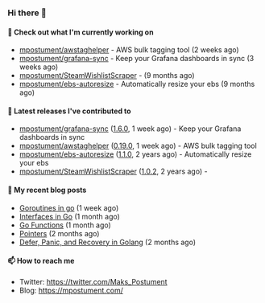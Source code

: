 ### Hi there 👋

#### 👷 Check out what I'm currently working on

- [mpostument/awstaghelper](https://github.com/mpostument/awstaghelper) - AWS bulk tagging tool (2 weeks ago)
- [mpostument/grafana-sync](https://github.com/mpostument/grafana-sync) - Keep your Grafana dashboards in sync (3 weeks ago)
- [mpostument/SteamWishlistScraper](https://github.com/mpostument/SteamWishlistScraper) -  (9 months ago)
- [mpostument/ebs-autoresize](https://github.com/mpostument/ebs-autoresize) - Automatically resize your ebs (9 months ago)

#### 🔭 Latest releases I've contributed to

- [mpostument/grafana-sync](https://github.com/mpostument/grafana-sync) ([1.6.0](https://github.com/mpostument/grafana-sync/releases/tag/1.6.0), 1 week ago) - Keep your Grafana dashboards in sync
- [mpostument/awstaghelper](https://github.com/mpostument/awstaghelper) ([0.19.0](https://github.com/mpostument/awstaghelper/releases/tag/0.19.0), 1 week ago) - AWS bulk tagging tool
- [mpostument/ebs-autoresize](https://github.com/mpostument/ebs-autoresize) ([1.1.0](https://github.com/mpostument/ebs-autoresize/releases/tag/1.1.0), 2 years ago) - Automatically resize your ebs
- [mpostument/SteamWishlistScraper](https://github.com/mpostument/SteamWishlistScraper) ([1.0.2](https://github.com/mpostument/SteamWishlistScraper/releases/tag/1.0.2), 2 years ago) - 

#### 📜 My recent blog posts

- [Goroutines in go](https://mpostument.com/2023/02/20/go-routines/) (1 week ago)
- [Interfaces in Go](https://mpostument.com/2023/01/15/go-interfaces/) (1 month ago)
- [Go Functions](https://mpostument.com/2023/01/06/go-functions/) (1 month ago)
- [Pointers](https://mpostument.com/2022/12/30/go-pointers/) (2 months ago)
- [Defer, Panic, and Recovery in Golang](https://mpostument.com/2022/12/22/go-defer-panic/) (2 months ago)

#### 📫 How to reach me

- Twitter: https://twitter.com/Maks_Postument
- Blog: https://mpostument.com/
